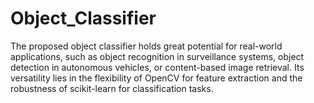 # Object_Classifier
The proposed object classifier holds great potential for real-world applications, such as object recognition in surveillance systems, object detection in autonomous vehicles, or content-based image retrieval. Its versatility lies in the flexibility of OpenCV for feature extraction and the robustness of scikit-learn for classification tasks.
